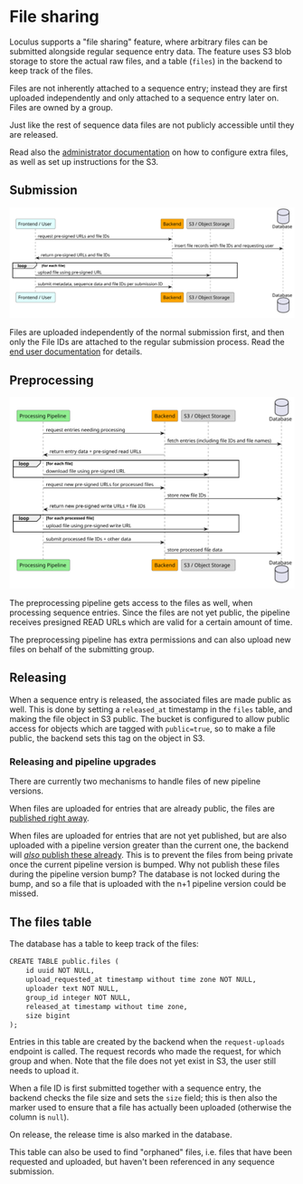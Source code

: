 # File sharing

Loculus supports a "file sharing" feature, where arbitrary files can be submitted alongside regular sequence entry data.
The feature uses S3 blob storage to store the actual raw files, and a table (`files`) in the backend to keep track of the files.

Files are not inherently attached to a sequence entry; instead they are first uploaded independently and only attached to a sequence entry later on. Files are owned by a group.

Just like the rest of sequence data files are not publicly accessible until they are released.

Read also the [administrator documentation](https://loculus.org/for-administrators/configuring-extra-files/) on how to configure extra files, as well as set up instructions for the S3.

## Submission

![submission](./plantuml/sequenceFileSharingSubmission.svg)

Files are uploaded independently of the normal submission first, and then only the File IDs are attached to the regular submission process. Read the [end user documentation](https://loculus.org/for-users/submit-extra-files/) for details.

## Preprocessing

![preprocessing](./plantuml/sequenceFileSharingPrepro.svg)

The preprocessing pipeline gets access to the files as well, when processing sequence entries. Since the files are not yet public, the pipeline receives presigned READ URLs which are valid for a certain amount of time.

The preprocessing pipeline has extra permissions and can also upload new files on behalf of the submitting group.

## Releasing

When a sequence entry is released, the associated files are made public as well.
This is done by setting a `released_at` timestamp in the `files` table, and making the file object in S3 public.
The bucket is configured to allow public access for objects which are tagged with `public=true`,
so to make a file public, the backend sets this tag on the object in S3.

### Releasing and pipeline upgrades

There are currently two mechanisms to handle files of new pipeline versions.

When files are uploaded for entries that are already public, the files are [published right away](https://github.com/loculus-project/loculus/pull/4515).

When files are uploaded for entries that are not yet published, but are also uploaded with a pipeline version greater than the current one, the backend will [_also_ publish these already](https://github.com/loculus-project/loculus/pull/4581). This is to prevent the files from being private once the current pipeline version is bumped. Why not publish these files during the pipeline version bump? The database is not locked during the bump, and so a file that is uploaded with the n+1 pipeline version could be missed.

## The files table

The database has a table to keep track of the files:

```
CREATE TABLE public.files (
    id uuid NOT NULL,
    upload_requested_at timestamp without time zone NOT NULL,
    uploader text NOT NULL,
    group_id integer NOT NULL,
    released_at timestamp without time zone,
    size bigint
);
```

Entries in this table are created by the backend when the `request-uploads` endpoint is called.
The request records who made the request, for which group and when.
Note that the file does not yet exist in S3, the user still needs to upload it.

When a file ID is first submitted together with a sequence entry, the backend checks the file size and sets the `size` field; this is then also the marker used to ensure that a file has actually been uploaded (otherwise the column is `null`).

On release, the release time is also marked in the database.

This table can also be used to find "orphaned" files, i.e. files that have been requested and uploaded,
but haven't been referenced in any sequence submission.
